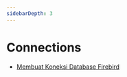```yaml
---
sidebarDepth: 3
---
```


# Connections

- [Membuat Koneksi Database Firebird](../connections/firebird.md)
